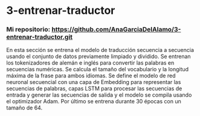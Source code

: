 # 3-entrenar-traductor

### Mi repositorio: https://github.com/AnaGarciaDelAlamo/3-entrenar-traductor.git


En esta sección se entrena el modelo de traducción secuencia a secuencia usando el conjunto de datos previamente limpiado y dividido. 
Se entrenan los tokenizadores de alemán e inglés para convertir las palabras en secuencias numéricas. Se calcula el tamaño del vocabulario y la longitud máxima de la frase para ambos idiomas.
Se define el modelo de red neuronal secuencial con una capa de Embedding para representar las secuencias de palabras, capas LSTM para procesar las secuencias de entrada y generar las secuencias de salida y el modelo se compila usando el optimizador Adam. Por último se entrena durante 30 épocas con un tamaño de 64.
